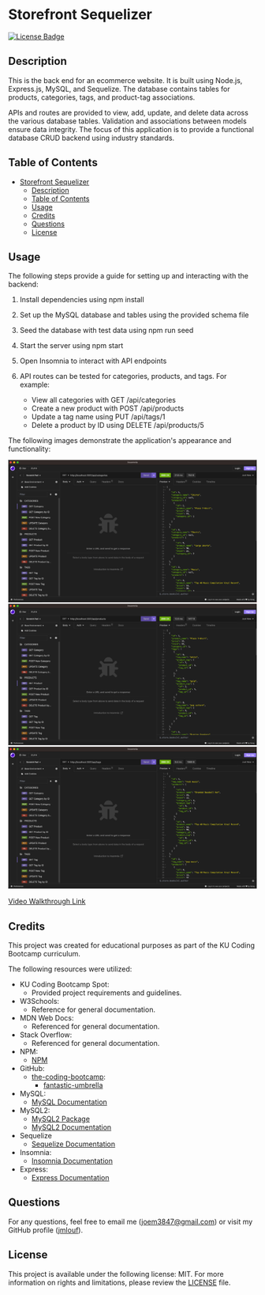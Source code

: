 # Storefront Sequelizer
[![License Badge](https://img.shields.io/badge/license-MIT-green)](./LICENSE)

## Description

This is the back end for an ecommerce website. It is built using Node.js, Express.js, MySQL, and Sequelize. The database contains tables for products, categories, tags, and product-tag associations.

APIs and routes are provided to view, add, update, and delete data across the various database tables. Validation and associations between models ensure data integrity. The focus of this application is to provide a functional database CRUD backend using industry standards.

## Table of Contents

- [Storefront Sequelizer](#storefront-sequelizer)
  - [Description](#description)
  - [Table of Contents](#table-of-contents)
  - [Usage](#usage)
  - [Credits](#credits)
  - [Questions](#questions)
  - [License](#license)

## Usage

The following steps provide a guide for setting up and interacting with the backend:

1. Install dependencies using npm install

2. Set up the MySQL database and tables using the provided schema file

3. Seed the database with test data using npm run seed

4. Start the server using npm start

5. Open Insomnia to interact with API endpoints

6. API routes can be tested for categories, products, and tags. For example:
   - View all categories with GET /api/categories
   - Create a new product with POST /api/products
   - Update a tag name using PUT /api/tags/1
   - Delete a product by ID using DELETE /api/products/5

The following images demonstrate the application's appearance and functionality:

![Screenshot](./assets/images/mockup-1.png)
![Screenshot](./assets/images/mockup-2.png)
![Screenshot](./assets/images/mockup-3.png)

[Video Walkthrough Link](https://drive.google.com/file/d/1BVWsvQ45Jvy3_6IlqJDD-a6OcdqOM4SE/view_)

## Credits

This project was created for educational purposes as part of the KU Coding Bootcamp curriculum.

The following resources were utilized:

- KU Coding Bootcamp Spot:
    - Provided project requirements and guidelines.
- W3Schools:
    - Reference for general documentation.
- MDN Web Docs:
    - Referenced for general documentation.
- Stack Overflow:
    - Referenced for general documentation.
- NPM:
    - [NPM](https://npmjs.com)
- GitHub:
    - [the-coding-bootcamp](https://github.com/coding-boot-camp):
        - [fantastic-umbrella](https://github.com/coding-boot-camp/fantastic-umbrella)
- MySQL:
    - [MySQL Documentation](https://dev.mysql.com/doc/refman/8.0/en/)
- MySQL2:
    - [MySQL2 Package](https://www.npmjs.com/package/mysql2)
    - [MySQL2 Documentation](https://github.com/sidorares/node-mysql2/tree/master/documentation/en)
- Sequelize
    - [Sequelize Documentation](https://sequelize.org/docs/v6/category/core-concepts/)
- Insomnia:
    - [Insomnia Documentation](https://docs.insomnia.rest)
- Express:
    - [Express Documentation](https://expressjs.com/en/5x/api.html)

## Questions

For any questions, feel free to email me ([joem3847@gmail.com](mailto:joem3847@gmail.com)) or visit my GitHub profile ([jmlouf](https://github.com/jmlouf/)).

## License

This project is available under the following license: MIT. For more information on rights and limitations, please review the [LICENSE](./LICENSE) file.